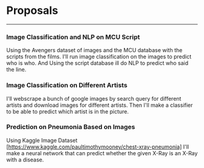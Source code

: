 # Proposals
---


### Image Classification and NLP on MCU Script
Using the Avengers dataset of images and the MCU database with the scripts from the films. I'll run image classification on the images to predict who is who. And Using the script database ill do NLP to predict who said the line.

### Image Classification on Different Artists
  I'll webscrape a bunch of google images by search query for different artists and download images for different artists. Then I'll make a classifier to be able to predict which artist is in the picture.

### Prediction on Pneumonia Based on Images

Using Kaggle Image Dataset [https://www.kaggle.com/paultimothymooney/chest-xray-pneumonia] I'll make a neural network that can predict whether the given X-Ray is an X-Ray with a disease.
